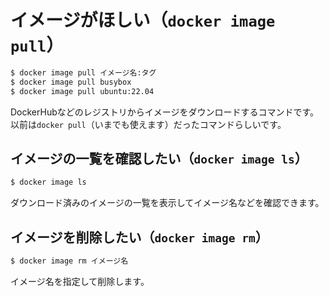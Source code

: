 # イメージがほしい（``docker image pull``）

```bash
$ docker image pull イメージ名:タグ
$ docker image pull busybox
$ docker image pull ubuntu:22.04
```

DockerHubなどのレジストリからイメージをダウンロードするコマンドです。
以前は``docker pull``（いまでも使えます）だったコマンドらしいです。

## イメージの一覧を確認したい（``docker image ls``）

```bash
$ docker image ls
```

ダウンロード済みのイメージの一覧を表示してイメージ名などを確認できます。

## イメージを削除したい（``docker image rm``）

```bash
$ docker image rm イメージ名
```

イメージ名を指定して削除します。
